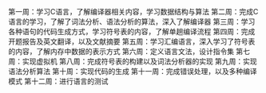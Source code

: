 第一周：学习C语言，了解编译器相关内容，学习数据结构与算法
第二周：完成C语言的学习，了解了词法分析、语法分析的算法，深入了解编译器
第三周：学习各种语句的代码生成方式，学习符号表的内容，了解单趟编译流程
第四周：完成开题报告及英文翻译，以及文献摘要
第五周：学习汇编语言，深入学习了符号表的内容，了解内存中数据的表示方式
第六周：定义语言文法，设计指令集
第七周：实现虚拟机
第八周：完成符号表的构建以及词法分析器的实现
第九周：实现语法分析算法
第十周：实现代码的生成
第十一周：完成错误处理，以及多种编译模式
第十二周：进行语言的测试
